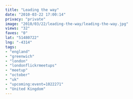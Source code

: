 ```yaml
---
title: "Leading the way"
date: "2010-03-22 17:00:14"
privacy: "private"
image: "2010/03/22/leading-the-way/leading-the-way.jpg"
views: "32"
faves: "0"
lat: "51480722"
lng: "-4314"
tags:
- "england"
- "greenwich"
- "london"
- "londonflickrmeetups"
- "meetup"
- "october"
- "uk"
- "upcoming:event=1022271"
- "United Kingdom"
---
```

<a href="http://www.phillprice.com/2010/03/23/leading-the-way" rel="nofollow"></a>

